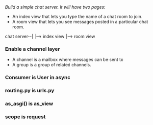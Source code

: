 *Build a simple chat server. It will have two pages:*

- An index view that lets you type the name of a chat room to join.
- A room view that lets you see messages posted in a particular chat room.

chat server--|
             |--> index view
             |--> room view


### Enable a channel layer
- A channel is a mailbox where messages can be sent to
- A group is a group of related channels.



### Consumer is User in async
### routing.py is urls.py
### as_asgi() is as_view
### scope is request




```

```